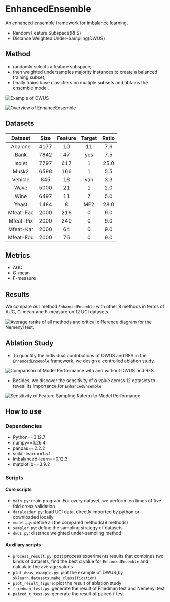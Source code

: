 # EnhancedEnsemble
An enhanced ensemble framework for imbalance learning.
- Random Feature Subspace(RFS)
- Distance Weighted Under-Sampling(DWUS)

## Method
- randomly selects a feature subspace; 
- then weighted undersamples majority instances to create a balanced training subset; 
- finally trains base classifiers on multiple subsets and obtains the ensemble model.

![Example of DWUS](./figures/dwus-examples.png)
<!-- Example of DWUS -->

![Overview of EnhanceEnsemble](./figures/EnhancedEnsemble.png)
<!-- Overview of EnhanceEnsemble -->

## Datasets

|Dataset|Size|Feature|Target|Ratio|
|:--:|:--:|:--:|:--:|:--:|
|Abalone|4177|10|11|7.6|
|Bank|7842|47|yes|7.5|
|Isolet|7797|617|1|25.0|
|Musk2|6598|166|1|5.5|
|Vehicle|845|18|van|3.3|
|Wave|5000|21|1|2.0|
|Wine|6497|11|7|5.0|
|Yeast|1484|8|ME2| 28.0|
|Mfeat-Fac| 2000| 216| 0| 9.0|
|Mfeat-Pix| 2000| 240| 0| 9.0|
|Mfeat-Kar| 2000| 64| 0| 9.0|
|Mfeat-Fou| 2000| 76| 0| 9.0|

## Metrics
- AUC
- G-mean
- F-measure

## Results
We compare our method `EnhancedEnsemble` with other 8 methods in terms of AUC, G-mean and F-measure on 12 UCI datasets.

![Average ranks of all methods and critical difference diagram for the Nemenyi test.](./figures/friedman-test.png)
<!-- Average ranks of all methods and critical difference diagram for the Nemenyi test. -->

## Ablation Study
- To quantify the individual contributions of DWUS and RFS in the `EnhancedEnsemble` framework, we design a controlled ablation study.

![Comparison of Model Performance with and without DWUS and RFS.](./figures/DWUS_and_RFS.png)
<!-- Comparison of Model Performance with and without DWUS and RFS. -->

- Besides, we discover the sensitivity of α value across 12 datasets to reveal its importance for `EnhancedEnsemble`

![Sensitivity of Feature Sampling Rate(α) to Model Performance.](./figures/alpha-sensitivity.png)
<!-- Sensitivity of Feature Sampling Rate(α) to Model Performance. -->

## How to use
### Dependencies
- Python==3.12.7
- numpy==1.26.4
- pandas==2.2.2
- scikit-learn==1.5.1
- imbalanced-learn==0.12.3
- matplotlib==3.9.2

### Scripts
#### Core scripts
- `main.py`: main program. For every dataset, we perform ten times of five-fold cross validation
- `dataloader.py`: load UCI data, directly imported by python or downloaded locally
- `model.py`: define all the compared methods(9 methods)
- `sampler.py`: define the sampling strategy of datasets
- `dwus.py`: distance weighted under-sampling method

#### Auxiliary scripts
- `process_result.py`: post process experiments results that combines two kinds of datasets, find the best α value for `EnhancedEnsemble` and calculate the average values
- `plot_dwus_example.py`: plot the example of DWUS(by `sklearn.datasets.make_classification`)
- `plot_result_figure`: plot the result of ablation study
- `friedman_test.py`: generate the result of Friedman test and Nemenyi test
- `paired_t_test.py`: generate the result of paired t-test

